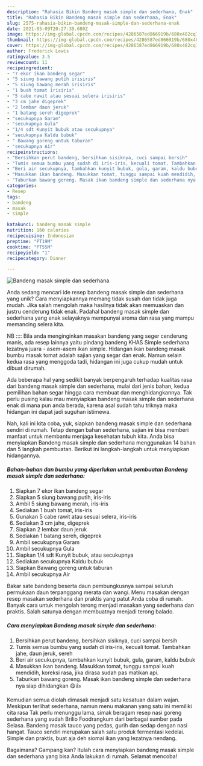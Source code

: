 ```yaml
---
description: "Rahasia Bikin Bandeng masak simple dan sederhana, Enak"
title: "Rahasia Bikin Bandeng masak simple dan sederhana, Enak"
slug: 2575-rahasia-bikin-bandeng-masak-simple-dan-sederhana-enak
date: 2021-05-09T20:27:39.680Z
image: https://img-global.cpcdn.com/recipes/4286587ed866919b/680x482cq70/bandeng-masak-simple-dan-sederhana-foto-resep-utama.jpg
thumbnail: https://img-global.cpcdn.com/recipes/4286587ed866919b/680x482cq70/bandeng-masak-simple-dan-sederhana-foto-resep-utama.jpg
cover: https://img-global.cpcdn.com/recipes/4286587ed866919b/680x482cq70/bandeng-masak-simple-dan-sederhana-foto-resep-utama.jpg
author: Frederick Lewis
ratingvalue: 3.5
reviewcount: 11
recipeingredient:
- "7 ekor ikan bandeng segar"
- "5 siung bawang putih irisiris"
- "5 siung bawang merah irisiris"
- "1 buah tomat irisiris"
- "5 cabe rawit atau sesuai selera irisiris"
- "3 cm jahe digeprek"
- "2 lembar daun jeruk"
- "1 batang sereh digeprek"
- "secukupnya Garam"
- "secukupnya Gula"
- "1/4 sdt Kunyit bubuk atau secukupnya"
- "secukupnya Kaldu bubuk"
- " Bawang goreng untuk taburan"
- "secukupnya Air"
recipeinstructions:
- "Bersihkan perut bandeng, bersihkan sisiknya, cuci sampai bersih"
- "Tumis semua bumbu yang sudah di iris-iris, kecuali tomat. Tambahkan jahe, daun jeruk, sereh"
- "Beri air secukupnya, tambahkan kunyit bubuk, gula, garam, kaldu bubuk"
- "Masukkan ikan bandeng. Masukkan tomat, tunggu sampai kuah mendidih, koreksi rasa, jika dirasa sudah pas matikan api."
- "Taburkan bawang goreng. Masak ikan bandeng simple dan sederhana nya siap dihidangkan 😋👍"
categories:
- Resep
tags:
- bandeng
- masak
- simple

katakunci: bandeng masak simple 
nutrition: 160 calories
recipecuisine: Indonesian
preptime: "PT19M"
cooktime: "PT55M"
recipeyield: "1"
recipecategory: Dinner

---
```



![Bandeng masak simple dan sederhana](https://img-global.cpcdn.com/recipes/4286587ed866919b/680x482cq70/bandeng-masak-simple-dan-sederhana-foto-resep-utama.jpg)

Anda sedang mencari ide resep bandeng masak simple dan sederhana yang unik? Cara menyiapkannya memang tidak susah dan tidak juga mudah. Jika salah mengolah maka hasilnya tidak akan memuaskan dan justru cenderung tidak enak. Padahal bandeng masak simple dan sederhana yang enak selayaknya mempunyai aroma dan rasa yang mampu memancing selera kita.

NB :::: Bila anda menginginkan masakan bandeng yang seger cenderung manis, ada resep lainnya yaitu pindang bandeng KHAS Simple sederhana lezatnya juara - asem-asem ikan simple. Hidangan ikan bandeng masak bumbu masak tomat adalah sajian yang segar dan enak. Namun selain kedua rasa yang menggoda tadi, hidangan ini juga cukup mudah untuk dibuat dirumah.

Ada beberapa hal yang sedikit banyak berpengaruh terhadap kualitas rasa dari bandeng masak simple dan sederhana, mulai dari jenis bahan, kedua pemilihan bahan segar hingga cara membuat dan menghidangkannya. Tak perlu pusing kalau mau menyiapkan bandeng masak simple dan sederhana enak di mana pun anda berada, karena asal sudah tahu triknya maka hidangan ini dapat jadi suguhan istimewa.


Nah, kali ini kita coba, yuk, siapkan bandeng masak simple dan sederhana sendiri di rumah. Tetap dengan bahan sederhana, sajian ini bisa memberi manfaat untuk membantu menjaga kesehatan tubuh kita. Anda bisa menyiapkan Bandeng masak simple dan sederhana menggunakan 14 bahan dan 5 langkah pembuatan. Berikut ini langkah-langkah untuk menyiapkan hidangannya.

<!--inarticleads1-->

##### Bahan-bahan dan bumbu yang diperlukan untuk pembuatan Bandeng masak simple dan sederhana:

1. Siapkan 7 ekor ikan bandeng segar
1. Siapkan 5 siung bawang putih, iris-iris
1. Ambil 5 siung bawang merah, iris-iris
1. Sediakan 1 buah tomat, iris-iris
1. Gunakan 5 cabe rawit atau sesuai selera, iris-iris
1. Sediakan 3 cm jahe, digeprek
1. Siapkan 2 lembar daun jeruk
1. Sediakan 1 batang sereh, digeprek
1. Ambil secukupnya Garam
1. Ambil secukupnya Gula
1. Siapkan 1/4 sdt Kunyit bubuk, atau secukupnya
1. Sediakan secukupnya Kaldu bubuk
1. Siapkan  Bawang goreng untuk taburan
1. Ambil secukupnya Air


Bakar sate bandeng beserta daun pembungkusnya sampai seluruh permukaan daun terpanggang merata dan wangi. Menu masakan dengan resep masakan sederhana dan praktis yang patut Anda coba di rumah. Banyak cara untuk mengolah terong menjadi masakan yang sederhana dan praktis. Salah satunya dengan membuatnya menjadi terong balado. 

<!--inarticleads2-->

##### Cara menyiapkan Bandeng masak simple dan sederhana:

1. Bersihkan perut bandeng, bersihkan sisiknya, cuci sampai bersih
1. Tumis semua bumbu yang sudah di iris-iris, kecuali tomat. Tambahkan jahe, daun jeruk, sereh
1. Beri air secukupnya, tambahkan kunyit bubuk, gula, garam, kaldu bubuk
1. Masukkan ikan bandeng. Masukkan tomat, tunggu sampai kuah mendidih, koreksi rasa, jika dirasa sudah pas matikan api.
1. Taburkan bawang goreng. Masak ikan bandeng simple dan sederhana nya siap dihidangkan 😋👍


Kemudian semua diolah dimasak menjadi satu kesatuan dalam wajan. Meskipun terlihat sederhana, namun menu makanan yang satu ini memiliki cita rasa Tak perlu menunggu lama, simak beragam resep nasi goreng sederhana yang sudah Brilio Foodrangkum dari berbagai sumber pada Selasa. Bandeng masak tauco yang pedas, gurih dan sedap dengan nasi hangat. Tauco sendiri merupakan salah satu produk fermentasi kedelai. Simple dan praktis, buat aja deh siomai ikan yang lezatnya nendang. 

Bagaimana? Gampang kan? Itulah cara menyiapkan bandeng masak simple dan sederhana yang bisa Anda lakukan di rumah. Selamat mencoba!
